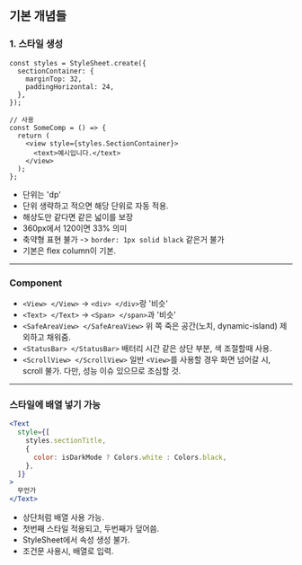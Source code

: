 ## 기본 개념들

### 1. 스타일 생성

```tsx
const styles = StyleSheet.create({
  sectionContainer: {
    marginTop: 32,
    paddingHorizontal: 24,
  },
});

// 사용
const SomeComp = () => {
  return (
    <view style={styles.SectionContainer}>
      <text>예시입니다.</text>
    </view>
  );
};
```

- 단위는 'dp'
- 단위 생략하고 적으면 해당 단위로 자동 적용.
- 해상도만 같다면 같은 넓이를 보장
- 360px에서 120이면 33% 의미
- 축약형 표현 불가 -> `border: 1px solid black` 같은거 불가
- 기본은 flex column이 기본.

---

### Component

- `<View> </View>` -> `<div> </div>`랑 '비슷'
- `<Text> </Text>` -> `<Span> </span>`과 '비슷'
- `<SafeAreaView> </SafeAreaView>` 위 쪽 죽은 공간(노치, dynamic-island) 제외하고 채워줌.
- `<StatusBar> </StatusBar>` 배터리 시간 같은 상단 부분, 색 조절할때 사용.
- `<ScrollView> </ScrollView>` 일반 `<View>`를 사용할 경우 화면 넘어갈 시, scroll 불가. 다만, 성능 이슈 있으므로 조심할 것.

---

### 스타일에 배열 넣기 가능

```jsx
<Text
  style={[
    styles.sectionTitle,
    {
      color: isDarkMode ? Colors.white : Colors.black,
    },
  ]}
>
  무언가
</Text>
```

- 상단처럼 배열 사용 가능.
- 첫번째 스타일 적용되고, 두번째가 덮어씀.
- StyleSheet에서 속성 생성 불가.
- 조건문 사용시, 배열로 입력.
